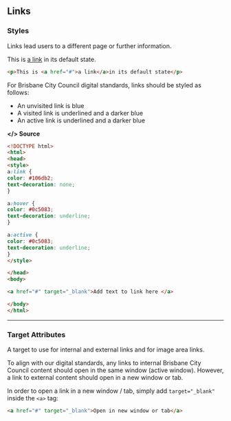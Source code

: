 ## Links

### Styles

Links lead users to a different page or further information.

This is [a link](javascript:void%280%29;) in its default state.

```html
<p>This is <a href="#">a link</a>in its default state</p>
```

For Brisbane City Council digital standards, links should be styled as follows:

* An unvisited link is blue
* A visited link is underlined and a darker blue 
* An active link is underlined and a darker blue 

**&lt;/&gt; Source**

```html
<!DOCTYPE html>
<html>
<head>
<style>
a:link {
color: #106db2;
text-decoration: none;
}

a:hover {
color: #0c5083;
text-decoration: underline;
}

a:active {
color: #0c5083;
text-decoration: underline;
}
</style>

</head>
<body>

<a href="#" target="_blank">Add text to link here </a> 

</body>
</html>
```

---

### Target Attributes

A target to use for internal and external links and for image area links.

To align with our digital standards, any links to internal Brisbane City Council content should open in the same window \(active window\). However, a link to external content should open in a new window or tab. 

In order to open a link in a new window / tab, simply add `target="_blank"` inside the `<a>` tag:

```html
<a href="#" target="_blank">Open in new window or tab</a>
```



